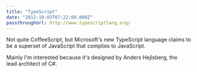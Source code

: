 ```yaml
---
title: "TypeScript"
date: "2012-10-03T07:22:00.000Z"
passthroughUrl: http://www.typescriptlang.org/
---
```


Not quite CoffeeScript, but Microsoft's new TypeScript language claims to be a superset of JavaScript that complies to JavaScript.

Mainly I'm interested because it's designed by Anders Hejlsberg, the lead architect of C#.